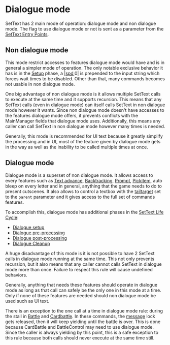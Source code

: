 # Dialogue mode

SetText has 2 main mode of operation: dialogue mode and non dialogue mode. The flag to use dialogue mode or not is sent as a parameter from the [SetText Entry Points](Entry%20Points.md). 

## Non dialogue mode

This mode restrict accesses to features dialogue mode would have and is in general a simpler mode of operation. The only notable exclusive behavior it has is in the [Setup](Life%20Cycle.md#setup) phase, a |[spd](Individual%20commands/Spd.md),0| is prepended to the input string which forces wait times to be disabled. Other than that, many commands becomes not usable in non dialogue mode.

One big advantage of non dialogue mode is it allows multiple SetText calls to execute at the same time and it supports recursion. This means that any SetText calls (even in dialogue mode) can itself calls SetText in non dialogue mode however it wants. Since non dialogue mode doesn't have accesses to the features dialogue mode offers, it prevents conflicts with the MainManager fields that dialogue mode uses. Additionally, this means any caller can call SetText in non dialogue mode however many times is needed.

Generally, this mode is recommended for UI text because it greatly simplify the processing and in UI, most of the feature given by dialogue mode gets in the way as well as the inability to be called multiple times at once.

## Dialogue mode

Dialogue mode is a superset of non dialogue mode. It allows access to every features such as [Text advance](Related%20Systems/Text%20advance.md), [Backtracking](Related%20Systems/Backtracking.md), [Prompt](Individual%20commands/Prompt.md), [Pickitem](Individual%20commands/Pickitem.md), auto bleep on every letter and in general, anything that the game needs to do to present cutscenes. It also allows to control a textbox with the [tailtarget](Notable%20states.md#tailtarget) set to the `parent` parameter and it gives access to the full set of commands features.

To accomplish this, dialogue mode has additional phases in the [SetText Life Cycle](Life%20Cycle.md):

* [Dialogue setup](Life%20Cycle.md#dialogue-setup)
* [Dialogue pre-processing](Life%20Cycle.md#dialogue-pre-processing)
* [Dialogue post-processing](Life%20Cycle.md#dialogue-post-processing)
* [Dialogue Cleanup](Life%20Cycle.md#dialogue-cleanup)

A huge disadvantage of this mode is it is not possible to have 2 SetText calls in dialogue mode running at the same time. This not only prevents recursion, but it also means that any caller cannot calls SetText in dialogue mode more than once. Failure to respect this rule will cause undefined behaviors.

Generally, anything that needs these features should operate in dialogue mode as long as that call can safely be the only one in this mode at a time. Only if none of these features are needed should non dialogue mode be used such as UI text.

There is an exception to the one call at a time in dialogue mode rule: during the stall in [Battle](Individual%20commands/Battle.md) and [Cardbattle](Individual%20commands/Cardbattle.md). In these commands, the [message](Notable%20states.md#message) lock gets released, then it will keep yielding until the battle is over. This is done because CardBattle and BattleControl may need to use dialogue mode. Since the caller is always yielding by this point, this is a safe exception to this rule because both calls should never execute at the same time still.
